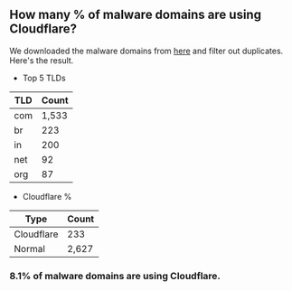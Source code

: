 ## How many % of malware domains are using Cloudflare?


We downloaded the malware domains from [here](https://urlhaus.abuse.ch) and filter out duplicates.
Here's the result.


[//]: # (start replacement)


- Top 5 TLDs

| TLD | Count |
| --- | --- |
| com | 1,533 |
| br | 223 |
| in | 200 |
| net | 92 |
| org | 87 |


- Cloudflare %

| Type | Count |
| --- | --- |
| Cloudflare | 233 |
| Normal | 2,627 |


### 8.1% of malware domains are using Cloudflare.
